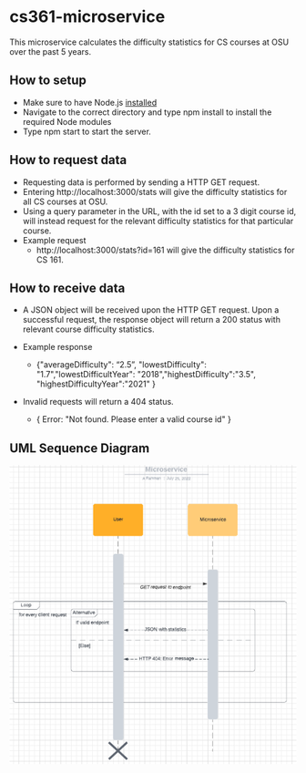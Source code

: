 # cs361-microservice
This microservice calculates the difficulty statistics for CS courses at OSU over the past 5 years.

## How to setup
* Make sure to have Node.js [installed](https://nodejs.org/en/)
* Navigate to the correct directory and type npm install to install the required Node modules
* Type npm start to start the server.

## How to request data
* Requesting data is performed by sending a HTTP GET request. 
* Entering http://localhost:3000/stats will give the difficulty statistics for all CS courses at OSU. 
* Using a query parameter in the URL, with the id set to a 3 digit course id, will instead request for the relevant difficulty statistics for that particular course. 
* Example request
  *  http://localhost:3000/stats?id=161 will give the difficulty statistics for CS 161. 

## How to receive data
* A JSON object will be received upon the HTTP GET request. Upon a successful request, the response object will return a 200 status with relevant course difficulty statistics.

* Example response
  * {"averageDifficulty": “2.5”, "lowestDifficulty": "1.7","lowestDifficultYear": "2018","highestDifficulty":"3.5", "highestDifficultyYear":"2021" }

* Invalid requests will return a 404 status. 
  * { Error: "Not found. Please enter a valid course id" }


## UML Sequence Diagram
![UML Sequence Diagram](https://github.com/arahm730/cs361-microservice/blob/main/UML-sequence-diagram.png)

